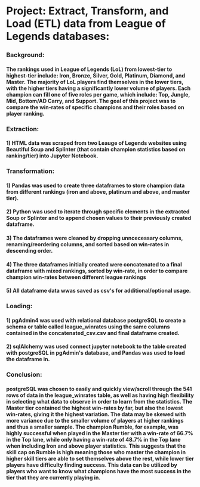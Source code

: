 # Project: Extract, Transform, and Load (ETL) data from League of Legends databases:

### Background: 
#### The rankings used in League of Legends (LoL) from lowest-tier to highest-tier include: Iron, Bronze, Silver, Gold, Platinum, Diamond, and Master. The majority of LoL players find themselves in the lower tiers, with the higher tiers having a significantly lower volume of players. Each champion can fill one of five roles per game, which include: Top, Jungle, Mid, Bottom/AD Carry, and Support. The goal of this project was to compare the win-rates of specific champions and their roles based on player ranking.

### Extraction:
#### 1) HTML data was scraped from two Leauge of Legends websites using Beautiful Soup and Splinter (that contain champion statistics based on ranking/tier) into Jupyter Notebook.
    
### Transformation:
#### 1) Pandas was used to create three dataframes to store champion data from different rankings (iron and above, platinum and above, and master tier).
#### 2) Python was used to iterate through specific elements in the extracted Soup or Splinter and to append chosen values to their previously created dataframe.
#### 3) The dataframes were cleaned by dropping unncecessary columns, renaming/reordering columns, and sorted based on win-rates in descending order.
#### 4) The three dataframes initially created were concatenated to a final dataframe with mixed rankings, sorted by win-rate, in order to compare champion win-rates between different league rankings
#### 5) All dataframe data wwas saved as csv's for additional/optional usage.
    
### Loading:
#### 1) pgAdmin4 was used with relational database postgreSQL to create a schema or table called league_winrates using the same columns contained in the concatenated_csv.csv and final dataframe created.
#### 2) sqlAlchemy was used connect jupyter notebook to the table created with postgreSQL in pgAdmin's database, and Pandas was used to load the dataframe in.

### Conclusion: 
#### postgreSQL was chosen to easily and quickly view/scroll through the 541 rows of data in the league_winrates table, as well as having high flexibility in selecting what data to observe in order to learn from the statistics. The Master tier contained the highest win-rates by far, but also the lowest win-rates, giving it the highest variation. The data may be skewed with more variance due to the smaller volume of players at higher rankings and thus a smaller sample. The champion Rumble, for example, was highly successful when played in the Master tier with a win-rate of 66.7% in the Top lane, while only having a win-rate of 48.7% in the Top lane when including Iron and above player statistics. This suggests that the skill cap on Rumble is high meaning those who master the champion in higher skill tiers are able to set themselves above the rest, while lower tier players have difficulty finding success. This data can be utilized by players who want to know what champions have the most success in the tier that they are currently playing in.


